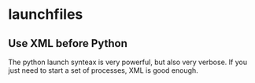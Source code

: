 
launchfiles
===========

## Use XML before Python

The python launch synteax is very powerful, but also very verbose. If you just need to start a set of processes, XML is good enough.
